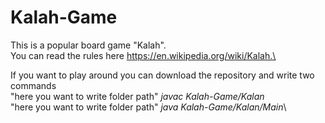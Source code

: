 # Kalah-Game
This is a popular board game "Kalah".\
You can read the rules here https://en.wikipedia.org/wiki/Kalah.\

If you want to play around you can download the repository and write two commands\
"here you want to write folder path" *javac Kalah-Game/Kalan*\
"here you want to write folder path" *java Kalah-Game/Kalan/Main*\
